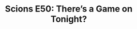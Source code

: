 ---
layout: post
title: "Scions E50: There’s a Game on Tonight?"
description: "In which we use the National Championship game for sha..."
permalink: https://www.fromtherumbleseat.com/2021/1/12/22226038/scions-e50-theres-a-game-on-tonight-cfp-national-championship-alabama-ohio-state-georgia-tech-acc
---